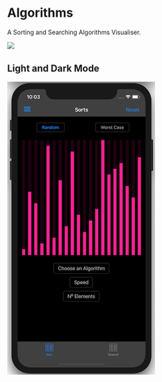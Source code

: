 # Algorithms
 
A Sorting and Searching Algorithms Visualiser.

![](SortingAlgsGIF.gif)

## Light and Dark Mode

![](Screenshots/Screenshot%202020-06-17%20at%2022.03.07.png)
